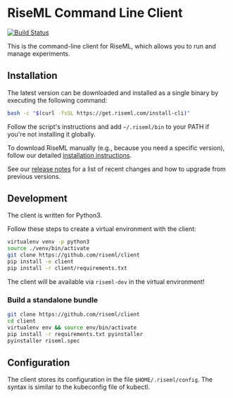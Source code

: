 # RiseML Command Line Client

[![Build Status](https://travis-ci.org/riseml/cli.svg?branch=master)](https://travis-ci.org/riseml/cli)

This is the command-line client for RiseML, which allows you to run and manage experiments.

## Installation

The latest version can be downloaded and installed as a single binary by executing the following command:

```bash
bash -c "$(curl -fsSL https://get.riseml.com/install-cli)"
```

Follow the script's instructions and add `~/.riseml/bin` to your PATH if you're not installing it globally.

To download RiseML manually (e.g., because you need a specific version), follow our detailed [installation instructions](INSTALL.md).

See our [release notes](RELEASES.md) for a list of recent changes and how to upgrade from previous versions.

## Development

The client is written for Python3.

Follow these steps to create a virtual environment with the client:

```bash
virtualenv venv -p python3
source ./venv/bin/activate
git clone https://github.com/riseml/client
pip install -e client
pip install -r client/requirements.txt
```
The client will be available via `riseml-dev` in the virtual environment!

### Build a standalone bundle

```bash
git clone https://github.com/riseml/client
cd client
virtualenv env && source env/bin/activate
pip install -r requirements.txt pyinstaller
pyinstaller riseml.spec
```

## Configuration

The client stores its configuration in the file `$HOME/.riseml/config`.
The syntax is similar to the kubeconfig file of kubectl.

